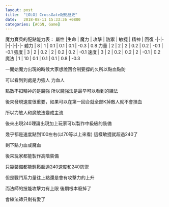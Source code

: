 ```yaml
---
layout: post
title:  "[OLG] CrossGate配點歷史"
date:   2018-08-11 15:33:36 +0800
categories: [ACGN, Game]
---
```


魔力寶貝的配點能力表：
屬性 |生命 | 魔力 | 攻擊 | 防禦 | 敏捷 | 精神 | 回復
-|-|-|-|-|-|-|-
體力 | 8 | 1 | 0.1 | 0.1 | 0.1 | -0.3 | 0.8
力量 | 2 | 2 | 2 | 0.2 | 0.2 | -0.1 | -0.1
強度 | 3 | 2 | 0.2 | 2 | 0.2 | 0.2 | -0.1
速度 | 3 | 2 | 0.2 | 0.2 | 2 | -0.1 | 0.2
魔法 | 1 | 10 | 0.1 | 0.1 | 0.1 | 0.8 | -0.3


一開始魔力出現的時候大家想說回合制要撐的久所以點血點防

可以看到到處是力強人 力血人

點數不扣精神的是魔強 所以魔強法是最早可以看到的練法



後來發現速度很重要，如果可以在第一回合就全部K掉敵人就不會損血

所以力敏人和魔敏法變成主流


後來出現240理論出現加上玩家可以製作中級級的裝備

幾乎都是速度點到100左右(以70等以上來看) 這樣敏捷就超過240了

剩下點力血或魔血


後來玩家都能製作高階裝備

只靠裝備都能輕鬆超過240速度和240防禦

但是戰鬥系力量往上點還是會有攻擊力的上升

而法師的技能攻擊力有上限  後期根本廢掉了

會練法師只剩有愛了